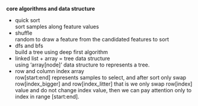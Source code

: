 **core algorithms and data structure**
- quick sort \
    sort samples along feature values
- shuffle \
    random to draw a feature from the candidated features to sort 
- dfs and bfs \
    build a tree using deep first algorithm
- linked list + array = tree data structure \
    using ‘array[node]’ data structure to represents a tree.
- row and column index array \
    row[start:end] represents samples to select, and after sort only swap row[index_bigger] and row[index_litter]
  that is we only swap row[index] value and do not change index value, then we can pay attention only to index in range [start:end].
  
